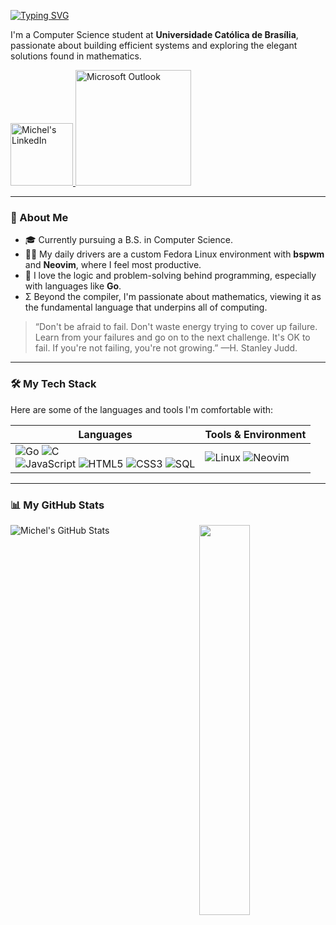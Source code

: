 [![Typing SVG](https://readme-typing-svg.demolab.com?font=Fira+Code&weight=700&size=30&pause=1000&color=20E0FF&center=true&repeat=false&width=1260&lines=Hi+there+%F0%9F%91%8B%2C+I'm+Michel+Leonardo)](https://git.io/typing-svg)

I'm a Computer Science student at **Universidade Católica de Brasília**, passionate about building efficient systems and exploring the elegant solutions found in mathematics.

<p>
  <a  href="https://www.linkedin.com/in/michel-leonardo-892359357/" target="_blank" rel="noreferrer nofollow">
    <img alt="Michel's LinkedIn" width="100px" src="https://img.shields.io/badge/LinkedIn-0077B5?style=for-the-badge&logo=linkedin&logoColor=white" />
  </a> 

  <a href="mailto:michel.freitas@a.ucb.br">
    <img alt="Microsoft Outlook" width="185px" src="https://img.shields.io/badge/Microsoft_Outlook-0078D4?style=for-the-badge&logo=microsoft-outlook&logoColor=white">
  </a>
</p>

---

### 🚀 About Me

* 🎓 Currently pursuing a B.S. in Computer Science.
* 👨‍💻 My daily drivers are a custom Fedora Linux environment with **bspwm** and **Neovim**, where I feel most productive.
* 🧠 I love the logic and problem-solving behind programming, especially with languages like **Go**.
* Σ Beyond the compiler, I'm passionate about mathematics, viewing it as the fundamental language that underpins all of computing.
> “Don't be afraid to fail. Don't waste energy trying to cover up failure. Learn from your failures and go on to the next challenge. It's OK to fail. If you're not failing, you're not growing.”
—H. Stanley Judd.

---

### 🛠️ My Tech Stack

Here are some of the languages and tools I'm comfortable with:

| Languages | Tools & Environment 
| -------------------------------------------------------------------------------------------------------------------------- | ----------------------------------------------------------------------------------------------------------------------------- |
| <img src="https://img.shields.io/badge/Go-00ADD8?style=for-the-badge&logo=go&logoColor=white" alt="Go"/> <img src="https://img.shields.io/badge/C-A8B9CC?style=for-the-badge&logo=c&logoColor=white" alt="C"/> <br> <img src="https://img.shields.io/badge/JavaScript-F7DF1E?style=for-the-badge&logo=javascript&logoColor=black" alt="JavaScript"/> <img src="https://img.shields.io/badge/HTML5-E34F26?style=for-the-badge&logo=html5&logoColor=white" alt="HTML5"/> <img src="https://img.shields.io/badge/CSS3-1572B6?style=for-the-badge&logo=css3&logoColor=white" alt="CSS3"/> <img src="https://img.shields.io/badge/SQL-025E8C?style=for-the-badge&logo=microsoft-sql-server&logoColor=white" alt="SQL"/> | <img src="https://img.shields.io/badge/Linux-FCC624?style=for-the-badge&logo=linux&logoColor=black" alt="Linux"/> <img src="https://img.shields.io/badge/Neovim-57A143?style=for-the-badge&logo=neovim&logoColor=white" alt="Neovim"/> |

---

### 📊 My GitHub Stats

![Michel's GitHub Stats](https://github-readme-stats.vercel.app/api?username=Xelckis&show_icons=true&theme=tokyonight&hide_border=true&count_private=true)
<picture>
<img align="right" width="40%" src="https://github-readme-stats.vercel.app/api/top-langs/?username=Xelckis&layout=compact&theme=tokyonight&hide_border=true">
</picture>
<!--
**Xelckis/Xelckis** is a ✨ _special_ ✨ repository because its `README.md` (this file) appears on your GitHub profile.

Here are some ideas to get you started:

- 🔭 I’m currently working on ...
- 🌱 I’m currently learning ...
- 👯 I’m looking to collaborate on ...
- 🤔 I’m looking for help with ...
- 💬 Ask me about ...
- 📫 How to reach me: ...
- 😄 Pronouns: ...
- ⚡ Fun fact: ...
-->
